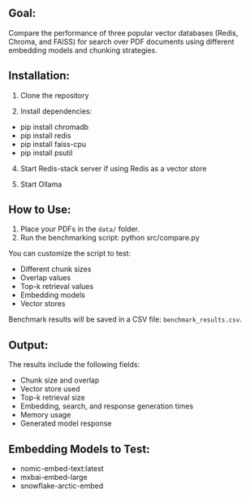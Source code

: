 Goal:
-----
Compare the performance of three popular vector databases (Redis, Chroma, and FAISS) for search over PDF documents using different embedding models and chunking strategies.

Installation:
-------------
1. Clone the repository

2. Install dependencies:
- pip install chromadb
- pip install redis
- pip install faiss-cpu
- pip install psutil

4. Start Redis-stack server if using Redis as a vector store

5. Start Ollama


How to Use:
-----------
1. Place your PDFs in the `data/` folder.
2. Run the benchmarking script:
   python src/compare.py

You can customize the script to test:
- Different chunk sizes
- Overlap values
- Top-k retrieval values
- Embedding models
- Vector stores

Benchmark results will be saved in a CSV file: `benchmark_results.csv`.

Output:
-------
The results include the following fields:
- Chunk size and overlap
- Vector store used
- Top-k retrieval size
- Embedding, search, and response generation times
- Memory usage
- Generated model response

Embedding Models to Test:
-----------------
- nomic-embed-text:latest
- mxbai-embed-large
- snowflake-arctic-embed
